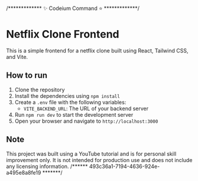 /*************  ✨ Codeium Command ⭐  *************/
# Netflix Clone Frontend

This is a simple frontend for a netflix clone built using React, Tailwind CSS, and Vite.

## How to run

1. Clone the repository
2. Install the dependencies using `npm install`
3. Create a `.env` file with the following variables:
	* `VITE_BACKEND_URL`: The URL of your backend server
4. Run `npm run dev` to start the development server
5. Open your browser and navigate to `http://localhost:3000`

## Note

This project was built using a YouTube tutorial and is for personal skill improvement only. It is not intended for production use and does not include any licensing information.
/******  493c36a1-7194-4636-924e-a495e8a8fe19  *******/